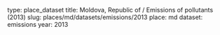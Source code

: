 type: place_dataset
title: Moldova, Republic of / Emissions of pollutants (2013)
slug: places/md/datasets/emissions/2013
place: md
dataset: emissions
year: 2013
